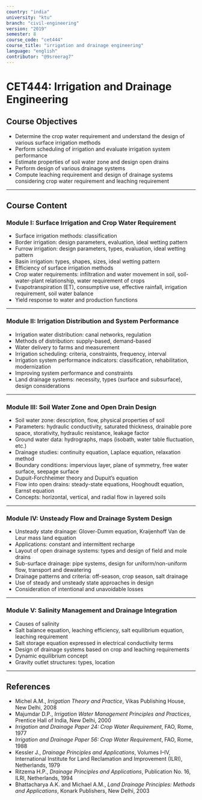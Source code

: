 ```yaml
---
country: "india"
university: "ktu"
branch: "civil-engineering"
version: "2019"
semester: 8
course_code: "cet444"
course_title: "irrigation and drainage engineering"
language: "english"
contributor: "@9sreerag7"
---
```


# CET444: Irrigation and Drainage Engineering

## Course Objectives

- Determine the crop water requirement and understand the design of various surface irrigation methods  
- Perform scheduling of irrigation and evaluate irrigation system performance  
- Estimate properties of soil water zone and design open drains  
- Perform design of various drainage systems  
- Compute leaching requirement and design of drainage systems considering crop water requirement and leaching requirement  

---

## Course Content

### Module I: Surface Irrigation and Crop Water Requirement

- Surface irrigation methods: classification  
- Border irrigation: design parameters, evaluation, ideal wetting pattern  
- Furrow irrigation: design parameters, types, evaluation, ideal wetting pattern  
- Basin irrigation: types, shapes, sizes, ideal wetting pattern  
- Efficiency of surface irrigation methods  
- Crop water requirements: infiltration and water movement in soil, soil-water-plant relationship, water requirement of crops  
- Evapotranspiration (ET), consumptive use, effective rainfall, irrigation requirement, soil water balance  
- Yield response to water and production functions  

---

### Module II: Irrigation Distribution and System Performance

- Irrigation water distribution: canal networks, regulation  
- Methods of distribution: supply-based, demand-based  
- Water delivery to farms and measurement  
- Irrigation scheduling: criteria, constraints, frequency, interval  
- Irrigation system performance indicators: classification, rehabilitation, modernization  
- Improving system performance and constraints  
- Land drainage systems: necessity, types (surface and subsurface), design considerations  

---

### Module III: Soil Water Zone and Open Drain Design

- Soil water zone: description, flow, physical properties of soil  
- Parameters: hydraulic conductivity, saturated thickness, drainable pore space, storativity, hydraulic resistance, leakage factor  
- Ground water data: hydrographs, maps (isobath, water table fluctuation, etc.)  
- Drainage studies: continuity equation, Laplace equation, relaxation method  
- Boundary conditions: impervious layer, plane of symmetry, free water surface, seepage surface  
- Dupuit-Forchheimer theory and Dupuit’s equation  
- Flow into open drains: steady-state equations, Hooghoudt equation, Earnst equation  
- Concepts: horizontal, vertical, and radial flow in layered soils  

---

### Module IV: Unsteady Flow and Drainage System Design

- Unsteady state drainage: Glover-Dumm equation, Kraijenhoff Van de Leur mass land equation  
- Applications: constant and intermittent recharge  
- Layout of open drainage systems: types and design of field and mole drains  
- Sub-surface drainage: pipe systems, design for uniform/non-uniform flow, transport and dewatering  
- Drainage patterns and criteria: off-season, crop season, salt drainage  
- Use of steady and unsteady state approaches in design  
- Consideration of intentional and unavoidable losses  

---

### Module V: Salinity Management and Drainage Integration

- Causes of salinity  
- Salt balance equation, leaching efficiency, salt equilibrium equation, leaching requirement  
- Salt storage equation expressed in electrical conductivity terms  
- Design of drainage systems based on crop and leaching requirements  
- Dynamic equilibrium concept  
- Gravity outlet structures: types, location  

---

## References

- Michel A.M., *Irrigation Theory and Practice*, Vikas Publishing House, New Delhi, 2008  
- Majumdar D.P., *Irrigation Water Management Principles and Practices*, Prentice Hall of India, New Delhi, 2000  
- *Irrigation and Drainage Paper 24: Crop Water Requirement*, FAO, Rome, 1977  
- *Irrigation and Drainage Paper 56: Crop Water Requirement*, FAO, Rome, 1988  
- Kessler J., *Drainage Principles and Applications*, Volumes I–IV, International Institute for Land Reclamation and Improvement (ILRI), Netherlands, 1979  
- Ritzema H.P., *Drainage Principles and Applications*, Publication No. 16, ILRI, Netherlands, 1994  
- Bhattacharya A.K. and Michael A.M., *Land Drainage Principles: Methods and Applications*, Konark Publishers, New Delhi, 2003  
